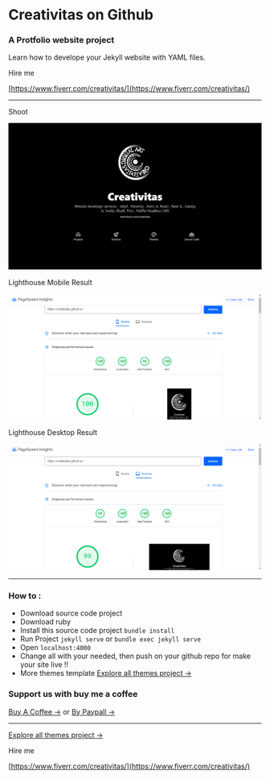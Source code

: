 # Creativitas on Github

### A Protfolio website project

Learn how to develope your Jekyll website with YAML files.

Hire me

[https://www.fiverr.com/creativitas/](https://www.fiverr.com/creativitas/)


--------------

Shoot

![Portfolio website developer jekyll themes template](assets/img/shoot.png)

Lighthouse Mobile Result

![Portfolio website developer jekyll themes template](assets/img/mobile.png)

Lighthouse Desktop Result

![Portfolio website developer jekyll themes template](assets/img/desktop.png)


--------------

### How to :

+ Download source code project
+ Download ruby
+ Install this source code project `bundle install`
+ Run Project `jekyll serve` or `bundle exec jekyll serve`
+ Open `localhost:4000`
+ Change all with your needed, then push on your github repo for make your site live !!
+ More themes template [Explore all themes project →](https://www.hockeycomputindo.com/themes)

### Support us with buy me a coffee
[Buy A Coffee →](https://creativitaz.gumroad.com/l/coffee) or 
[By Paypall →](https://www.paypal.com/cgi-bin/webscr?cmd=_s-xclick&hosted_button_id=JVZVXBC4N9DAN)

--------------

[Explore all themes project →](https://www.hockeycomputindo.com/themes)

Hire me

[https://www.fiverr.com/creativitas/](https://www.fiverr.com/creativitas/)
